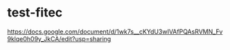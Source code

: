 # test-fitec
https://docs.google.com/document/d/1wk7s__cKYdU3wIVAfPQAsRVMN_Fv9klqe0h09y_JkCA/edit?usp=sharing
